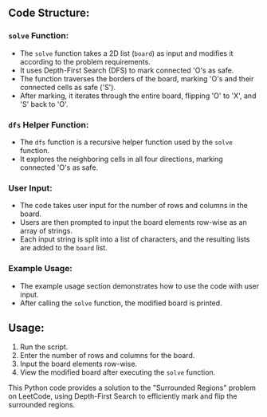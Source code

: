 
## Code Structure:

### `solve` Function:
- The `solve` function takes a 2D list (`board`) as input and modifies it according to the problem requirements.
- It uses Depth-First Search (DFS) to mark connected 'O's as safe.
- The function traverses the borders of the board, marking 'O's and their connected cells as safe ('S').
- After marking, it iterates through the entire board, flipping 'O' to 'X', and 'S' back to 'O'.

### `dfs` Helper Function:
- The `dfs` function is a recursive helper function used by the `solve` function.
- It explores the neighboring cells in all four directions, marking connected 'O's as safe.

### User Input:
- The code takes user input for the number of rows and columns in the board.
- Users are then prompted to input the board elements row-wise as an array of strings.
- Each input string is split into a list of characters, and the resulting lists are added to the `board` list.

### Example Usage:
- The example usage section demonstrates how to use the code with user input.
- After calling the `solve` function, the modified board is printed.

## Usage:
1. Run the script.
2. Enter the number of rows and columns for the board.
3. Input the board elements row-wise.
4. View the modified board after executing the `solve` function.

This Python code provides a solution to the "Surrounded Regions" problem on LeetCode, using Depth-First Search to efficiently mark and flip the surrounded regions.

